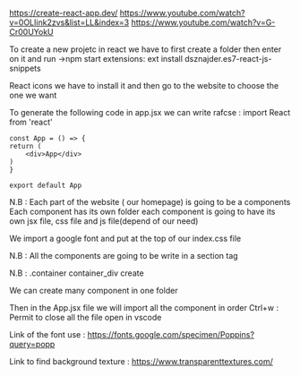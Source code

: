 https://create-react-app.dev/
https://www.youtube.com/watch?v=0OLIink2zvs&list=LL&index=3
https://www.youtube.com/watch?v=G-Cr00UYokU


To create a new projetc in react we have to first create a folder then enter on it and run ->npm start
extensions:
ext install dsznajder.es7-react-js-snippets

React icons we have to install it and then go to the website to choose the one we want


To generate the following code in app.jsx we can write rafcse :
    import React from 'react'

    const App = () => {
    return (
        <div>App</div>
    )
    }

    export default App

N.B : Each part of the website ( our homepage) is going to be a components
      Each component has its own folder
      each component is going to have its own jsx file, css file and js file(depend of our need)


We import a google font and put at the top of our index.css file

N.B : All the components are going to be write in a section tag

N.B : .container container_div create <div className="container container_div"></div>

We can create many component in one folder

Then in the App.jsx file
we will import all the component in order 
Ctrl+w : Permit to close all the file open in vscode

Link of the font use : https://fonts.google.com/specimen/Poppins?query=popp

Link to find background texture : https://www.transparenttextures.com/


